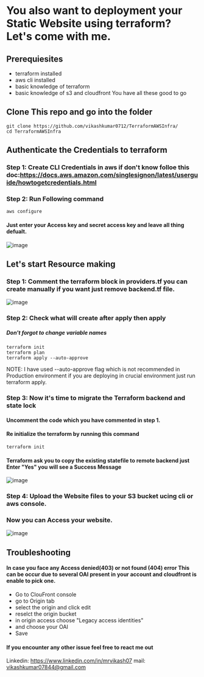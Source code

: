 # You also want to deployment your Static Website using terraform? Let's come with me.
## Prerequiesites 
- terraform installed
- aws cli installed
- basic knowledge of terraform
- basic knowledge of s3 and cloudfront
  You have all these good to go

## Clone This repo and go into the folder
```
git clone https://github.com/vikashkumar0712/TerraformAWSInfra/
cd TerraformAWSInfra
```
## Authenticate the Credentials to terraform 
### Step 1: Create CLI Credentials in aws if don't know folloe this doc:https://docs.aws.amazon.com/singlesignon/latest/userguide/howtogetcredentials.html
### Step 2: Run Following command
```
aws configure
```
#### Just enter your Access key and secret access key and leave all thing defualt.
![image](https://github.com/vikashkumar0712/TerraformAWSInfra/assets/89198300/a191db1a-004c-41ce-aee8-efba666bb646)

## Let's start Resource making
### Step 1: Comment the terraform block in providers.tf you can create manually if you want just remove backend.tf file.
![image](https://github.com/vikashkumar0712/TerraformAWSInfra/assets/89198300/ce2edae2-6e7d-4a10-a18e-9378a3ff59a1)

### Step 2: Check what will create after apply then apply
##### Don't forgot to change variable names
```
terraform init
terraform plan
terraform apply --auto-approve
```
NOTE: I have used --auto-approve flag which is not recommended in Production environment if you are deploying in crucial environment just run terraform apply.
### Step 3: Now it's time to migrate the Terraform backend and state lock 
#### Uncomment the code which you have commented in step 1.
#### Re initialize the terraform by running this command
```
terraform init
```
#### Terraform ask you to copy the existing statefile to remote backend just Enter "Yes" you will see a Success Message
![image](https://github.com/vikashkumar0712/TerraformAWSInfra/assets/89198300/dd208dc9-a0a6-4e9c-815c-c27194190d71)

### Step 4: Upload the Website files to your S3 bucket ucing cli or aws console.

### Now you can Access your website.
![image](https://github.com/vikashkumar0712/TerraformAWSInfra/assets/89198300/27130d51-c59d-4f08-bdf8-3ce284608a79)

## Troubleshooting
#### In case you face any Access denied(403) or not found (404) error This can be occur due to several OAI present in your account and cloudfront is enable to pick one.

- Go to ClouFront console
- go to Origin tab
- select the origin and click edit
- reselct the origin bucket
- in origin access choose "Legacy access identities"
- and choose your OAI
- Save

#### If you encounter any other issue feel free to react me out 
Linkedin: https://www.linkedin.com/in/mrvikash07
mail: vikashkumar07844@gmail.com







